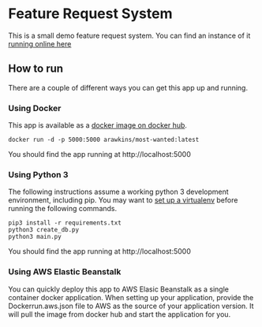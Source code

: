 # Feature Request System

This is a small demo feature request system.
You can find an instance of it [running online here](http://mostwanted-env.us-west-2.elasticbeanstalk.com/)

## How to run

There are a couple of different ways you can get this app up and running.

### Using Docker
This app is available as a [docker image on docker hub](https://hub.docker.com/r/arawkins/most-wanted/).
```
docker run -d -p 5000:5000 arawkins/most-wanted:latest
```
You should find the app running at http://localhost:5000

### Using Python 3
The following instructions assume a working python 3 development environment, including pip.
You may want to [set up a virtualenv](http://python-guide-pt-br.readthedocs.io/en/latest/dev/virtualenvs/) before running the following commands.
```
pip3 install -r requirements.txt
python3 create_db.py
python3 main.py
```
You should find the app running at http://localhost:5000

### Using AWS Elastic Beanstalk
You can quickly deploy this app to AWS Elasic Beanstalk as a single container docker application. When setting up your application, provide the Dockerrun.aws.json file to AWS as the source of your application version. It will pull the image from docker hub and start the application for you.
